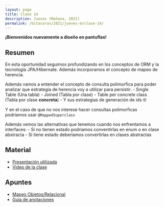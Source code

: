 ```yaml
---
layout: page
title: Clase 14
description: Jueves (Mañana, 2021)
permalink: /bitacoras/2021/jueves-m/clase-14/
---
```


**¡Bienvenidos nuevamente a diseño en pantuflas!**

## Resumen

En esta oportunidad seguimos profundizando en los conceptos de ORM y la tecnología JPA/Hibernate. Además incorporamos el concepto de mapeo de herencia.

Además vamos a entender el concepto de consulta polimorfica para poder analizar que estrategia de herencia voy a utilizar para persistir.
    - Single Table (Una tabla)
    - Joined (Tabla por clase)
    - Table per concrete class (Tabla por clase **concreta**)
      - Y sus estrategias de generación de ids 🤓

Y en el caso de que no nos interese hacer consultas polimorficas podriamos usar `@MappedSuperclass`

Además vemos las alternativas que tenemos cuando nos enfrentamos a interfaces:
    - Si no tienen estado podriamos conventirlas en enum o en clase abstracta
    - Si tiene estado deberiamos convertirlas en clases abstractas

## Material

- [Presentación utilizada](https://docs.google.com/presentation/d/14xaa6U5DOsKBPnenWADOILN9vt-mNMYTyR4VjHOTOQ8/edit?usp=sharing)
- [Video de la clase](https://youtu.be/XHRUrw3DcC4)

## Apuntes

- [Mapeo Objetos/Relacional](https://docs.google.com/document/d/1YLmp9vMnSzKg2emt3Bx564Tf1CLalShPc98Z8nCoi7s/edit)
- [Guía de anotaciones](https://docs.google.com/document/d/1jWtehhVCFYECKvpdcCxnEgWZFCv2fR2WPyUJSoiX3II/edit#heading=h.r09lefmcufkn)
